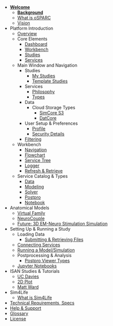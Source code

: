 <!-- _sidebar.md -->

* [**Welcome**](/)
  * [**Background**](/docs/welcome/background.md)
  * [What is oSPARC](/docs/welcome/what_is_osparc.md)
  * [Vision](/docs/welcome/vision.md)
* Platform Introduction
  * [Overview](/docs/platform_introduction/overview.md)
  * Core Elements
    * [Dashboard](/docs/platform_introduction/core_elements/dashboard.md)
    * [Workbench](/docs/platform_introduction/core_elements/workbench.md)
    * [Studies](/docs/platform_introduction/core_elements/studies.md)
    * [Services](/docs/platform_introduction/core_elements/services.md)
  * Main Window and Navigation
    * Studies
      * [My Studies](/docs/platform_introduction/main_window_and_navigation/studies/my_studies.md)
      * [Template Studies](/docs/platform_introduction/main_window_and_navigation/studies/template_studies.md)
    * Services
      * [Philosophy](/docs/platform_introduction/main_window_and_navigation/services/philosophy.md)
      * [Types](/docs/platform_introduction/main_window_and_navigation/services/types.md)
    * Data
      * Cloud Storage Types
        * [SimCore S3](/docs/platform_introduction/main_window_and_navigation/data/cloud_storage_types/simcore_s3.md)
        * [DatCore](/docs/platform_introduction/main_window_and_navigation/data/cloud_storage_types/datcore.md)
    * User Setup & Preferences
      * [Profile](/docs/platform_introduction/main_window_and_navigation/user_setup___preferences/profile.md)
      * [Security Details](/docs/platform_introduction/main_window_and_navigation/user_setup___preferences/security_details.md)
    * [Filtering](/docs/platform_introduction/main_window_and_navigation/filtering.md)
  * Workbench
    * [Navigation](/docs/platform_introduction/workbench/navigation.md)
    * [Flowchart](/docs/platform_introduction/workbench/flowchart.md)
    * [Service Tree](/docs/platform_introduction/workbench/service_tree.md)
    * [Logger](/docs/platform_introduction/workbench/logger.md)
    * [Refresh & Retrieve](/docs/platform_introduction/workbench/refresh___retrieve.md)
  * Service Catalog & Types
    * [Data](/docs/platform_introduction/service_catalog___types/data.md)
    * [Modeling](/docs/platform_introduction/service_catalog___types/modeling.md)
    * [Solver](/docs/platform_introduction/service_catalog___types/solver.md)
    * [Postpro](/docs/platform_introduction/service_catalog___types/postpro.md)
    * [Notebook](/docs/platform_introduction/service_catalog___types/notebook.md)
* Anatomical Models
  * [Virtual Family](/docs/anatomical_models/virtual_family.md)
  * [NeuroCouple](/docs/anatomical_models/neurocouple.md)
  * [Future: 3D EM-Neuro Stimulation Simulation](/docs/anatomical_models/future:_3d_em_neuro_stimulation_simulation.md)
* Setting Up & Running a Study
  * Loading Data
    * [Submitting & Retrieving Files](/docs/setting_up___running_a_study/loading_data/submitting___retrieving_files.md)
  * [Connecting Services](/docs/setting_up___running_a_study/connecting_services.md)
  * [Running a Model/Simulation](/docs/setting_up___running_a_study/running_a_model/simulation.md)
  * Postprocessing & Analysis
    * [Postpro Viewer Types](/docs/setting_up___running_a_study/postprocessing___analysis/postpro_viewer_types.md)
  * [Jupyter Notebooks](/docs/setting_up___running_a_study/jupyter_notebooks.md)
* ISAN Studies & Tutorials
  * [UC Davies](/docs/isan_studies___tutorials/uc_davies.md)
  * [2D Plot](/docs/isan_studies___tutorials/2d_plot.md)
  * [Matt Ward](/docs/isan_studies___tutorials/matt_ward.md)
* Sim4Life
  * [What is Sim4Life](/docs/sim4life/what_is_sim4life.md)
* [Technical Requirements, Specs](/docs/technical_requirements__specs.md)
* [Help & Support](/docs/help___support.md)
* [Glossary](/docs/glossary.md)
* [License](/docs/license.md)

